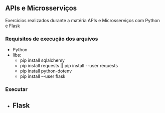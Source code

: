 ## APIs e Microsserviços
Exercicios realizados durante a matéria APIs e Microsserviços com Python e Flask

### Requisitos de execução dos arquivos
* Python
* libs:
    - pip install sqlalchemy
    - pip install requests || pip install --user requests
    - pip install python-dotenv
    - pip install --user flask

### Executar
* Flask
    - 